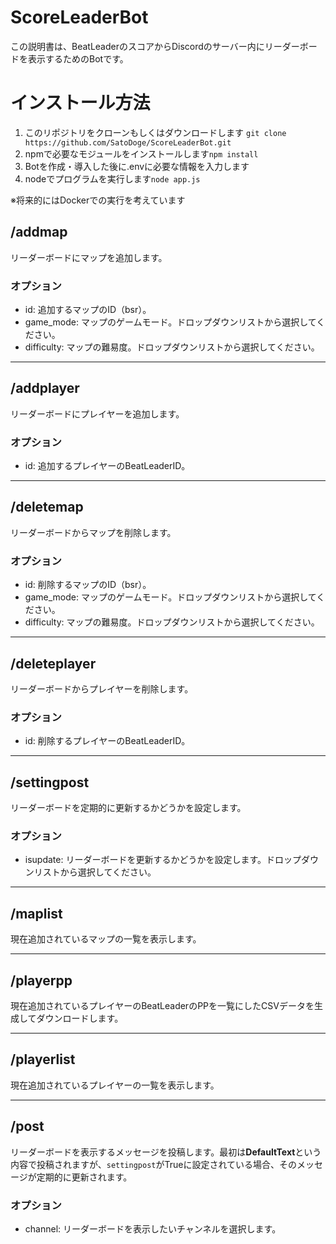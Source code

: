 # ScoreLeaderBot

この説明書は、BeatLeaderのスコアからDiscordのサーバー内にリーダーボードを表示するためのBotです。

# インストール方法

1. このリポジトリをクローンもしくはダウンロードします
   `git clone https://github.com/SatoDoge/ScoreLeaderBot.git`
3. npmで必要なモジュールをインストールします`npm install`
4. Botを作成・導入した後に.envに必要な情報を入力します
5. nodeでプログラムを実行します`node app.js`

※将来的にはDockerでの実行を考えています

## /addmap
リーダーボードにマップを追加します。

### オプション
- id: 追加するマップのID（bsr）。
- game_mode: マップのゲームモード。ドロップダウンリストから選択してください。
- difficulty: マップの難易度。ドロップダウンリストから選択してください。

---

## /addplayer
リーダーボードにプレイヤーを追加します。

### オプション
- id: 追加するプレイヤーのBeatLeaderID。

---

## /deletemap
リーダーボードからマップを削除します。

### オプション
- id: 削除するマップのID（bsr）。
- game_mode: マップのゲームモード。ドロップダウンリストから選択してください。
- difficulty: マップの難易度。ドロップダウンリストから選択してください。

---

## /deleteplayer
リーダーボードからプレイヤーを削除します。

### オプション
- id: 削除するプレイヤーのBeatLeaderID。

---

## /settingpost
リーダーボードを定期的に更新するかどうかを設定します。

### オプション
- isupdate: リーダーボードを更新するかどうかを設定します。ドロップダウンリストから選択してください。

---

## /maplist
現在追加されているマップの一覧を表示します。

---

## /playerpp
現在追加されているプレイヤーのBeatLeaderのPPを一覧にしたCSVデータを生成してダウンロードします。

---

## /playerlist
現在追加されているプレイヤーの一覧を表示します。

---

## /post
リーダーボードを表示するメッセージを投稿します。最初は**DefaultText**という内容で投稿されますが、`settingpost`がTrueに設定されている場合、そのメッセージが定期的に更新されます。

### オプション
- channel: リーダーボードを表示したいチャンネルを選択します。
